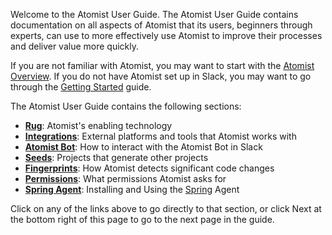 Welcome to the Atomist User Guide.  The Atomist User Guide contains
documentation on all aspects of Atomist that its users, beginners
through experts, can use to more effectively use Atomist to improve
their processes and deliver value more quickly.

If you are not familiar with Atomist, you may want to start with
the [Atomist Overview][overview].  If you do not have Atomist set up
in Slack, you may want to go through
the [Getting Started][getting-started] guide.

[overview]: /index.md
[getting-started]: /getting-started/index.md

The Atomist User Guide contains the following sections:

-   [**Rug**][rug]: Atomist's enabling technology
-   [**Integrations**][integrations]: External platforms and tools that Atomist works with
-   [**Atomist Bot**][bot]: How to interact with the Atomist Bot in Slack
-   [**Seeds**][seeds]: Projects that generate other projects
-   [**Fingerprints**][fingerprints]: How Atomist detects significant code changes
-   [**Permissions**][permissions]: What permissions Atomist asks for
-   [**Spring Agent**][spring-agent]: Installing and Using the [Spring][spring] Agent

[rug]: rug/index.md
[integrations]: integrations/index.md
[bot]: bot.md
[seeds]: seeds.md
[fingerprints]: fingerprints.md
[permissions]: permissions/index.md
[spring-agent]: spring-agent.md
[spring]: https://spring.io/

Click on any of the links above to go directly to that section, or
click Next at the bottom right of this page to go to the next page in
the guide.
